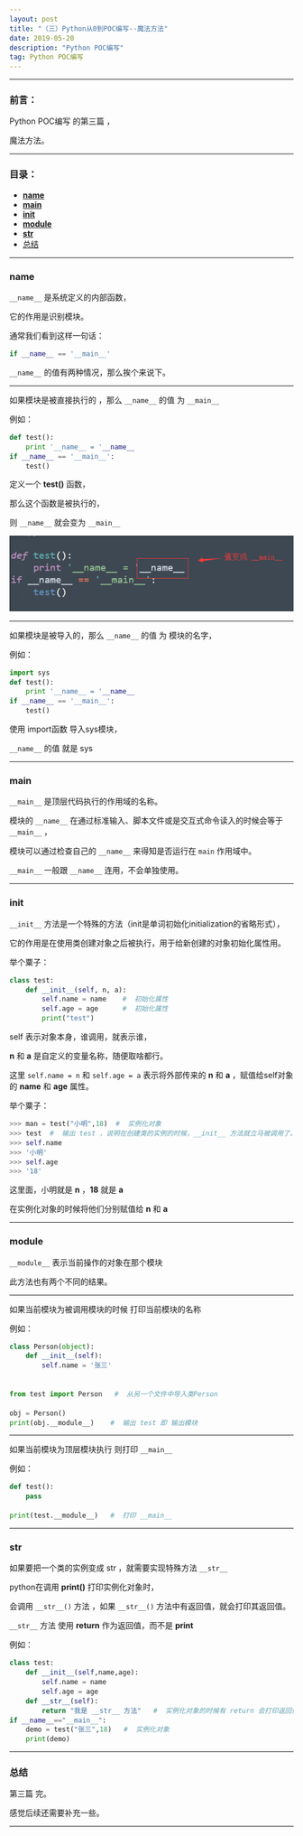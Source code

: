 ```yaml
---
layout: post
title: "（三）Python从0到POC编写--魔法方法"
date: 2019-05-20
description: "Python POC编写"
tag: Python POC编写
---
```

---

### 前言：

Python POC编写 的第三篇 ， <br>

魔法方法。<br>

---


### 目录：

* <a href="#a" target="_self">__name__</a>
* <a href="#b" target="_self">__main__</a>
* <a href="#c" target="_self">__init__</a>
* <a href="#d" target="_self">__module__</a>
* <a href="#e" target="_self">__str__</a>
* <a href="#zg" target="_self">总结</a>

-------


### <span id = "a">__name__</span>

`__name__` 是系统定义的内部函数，<br>

它的作用是识别模块。<br>

通常我们看到这样一句话：<br>

```python
if __name__ == '__main__'
```

`__name__`  的值有两种情况，那么挨个来说下。<br>

-----

如果模块是被直接执行的 ，那么 `__name__` 的值 为 `__main__` 

例如：<br>

```python
def test():
    print '__name__ = '__name__
if __name__ == '__main__':
    test()
```

定义一个 **test()** 函数，<br>

那么这个函数是被执行的，<br>

则 `__name__`  就会变为 `__main__`  <br>

![images](/images/2019-05-20/py01.png)

-----

如果模块是被导入的，那么 `__name__` 的值 为 模块的名字，<br>

例如：<br>

```python
import sys
def test():
    print '__name__ = '__name__
if __name__ == '__main__':
    test()
```

使用 import函数 导入sys模块，<br>

`__name__` 的值 就是 sys <br>

-----


### <span id = "b">__main__</span>

`__main__` 是顶层代码执行的作用域的名称。<br>

模块的 `__name__` 在通过标准输入、脚本文件或是交互式命令读入的时候会等于 `__main__` ，<br>

模块可以通过检查自己的 `__name__` 来得知是否运行在 `main` 作用域中。<br>

`__main__` 一般跟 `__name__` 连用，不会单独使用。

----


### <span id = "c">__init__</span>

`__init__` 方法是一个特殊的方法（init是单词初始化initialization的省略形式），<br>

它的作用是在使用类创建对象之后被执行，用于给新创建的对象初始化属性用。 <br>

举个粟子：<br>
```python
class test:
    def __init__(self, n, a):
        self.name = name    #  初始化属性
        self.age = age      #  初始化属性
        print("test")
```

self 表示对象本身，谁调用，就表示谁，<br>

**n** 和 **a** 是自定义的变量名称，随便取啥都行。<br>

这里 `self.name = n` 和 `self.age = a` 表示将外部传来的 **n** 和 **a** ，赋值给self对象的 **name** 和 **age** 属性。<br>

举个粟子：<br>

```python
>>> man = test("小明",18)  #  实例化对象
>>> test  #  输出 test ，说明在创建类的实例的时候，__init__ 方法就立马被调用了。
>>> self.name
>>> '小明'
>>> self.age
>>> '18'
```

这里面，小明就是 **n** ，**18** 就是 **a** <br>

在实例化对象的时候将他们分别赋值给 **n** 和 **a** <br>

-----


### <span id = "d">__module__</span>

`__module__`  表示当前操作的对象在那个模块 <br>

此方法也有两个不同的结果。 <br>

------

如果当前模块为被调用模块的时候 打印当前模块的名称 <br>

例如： <br>

```python
class Person(object):
    def __init__(self):
        self.name = '张三'
 
 
from test import Person   #  从另一个文件中导入类Person
 
obj = Person()
print(obj.__module__)    #  输出 test 即 输出模块
```

-----

如果当前模块为顶层模块执行 则打印 `__main__` <br>

例如： <br>

```python
def test():
    pass

print(test.__module__)   #  打印 __main__
```

-----


### <span id = "e">__str__</span>

如果要把一个类的实例变成 str ，就需要实现特殊方法 `__str__`   <br>

python在调用 **print()** 打印实例化对象时，<br>

会调用 `__str__()` 方法 ，如果 `__str__()` 方法中有返回值，就会打印其返回值。<br>

`__str__` 方法 使用 **return** 作为返回值，而不是 **print** <br>

例如： <br>

```python
class test:
    def __init__(self,name,age):
        self.name = name
        self.age = age 
    def __str__(self):
        return "我是 __str__ 方法"   #  实例化对象的时候有 return 会打印返回值
if __name__=="__main__":
    demo = test("张三",18)   #  实例化对象
    print(demo)
```

-----


### <span id = "zg">总结</span>

第三篇 完。 <br>

感觉后续还需要补充一些。

--------
